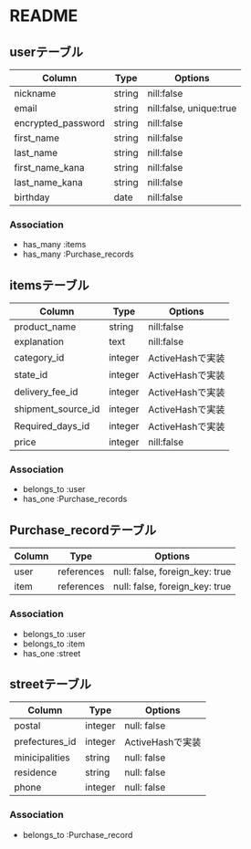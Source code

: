 # README

## userテーブル

| Column             | Type       | Options                  |
| ------------------ | ---------- | ------------------------ |
| nickname           | string     | nill:false               |
| email              | string     | nill:false,  unique:true | 
| encrypted_password | string     | nill:false               |
| first_name         | string     | nill:false               |
| last_name          | string     | nill:false               |
| first_name_kana    | string     | nill:false               |
| last_name_kana     | string     | nill:false               |
| birthday           | date       | nill:false               |

### Association
- has_many :items
- has_many :Purchase_records


## itemsテーブル

| Column             | Type       | Options                  |
| ------------------ | ---------- | ------------------------ |
| product_name       | string     | nill:false               |
| explanation        | text       | nill:false               |
| category_id        | integer    | ActiveHashで実装          |
| state_id           | integer    | ActiveHashで実装          |
| delivery_fee_id    | integer    | ActiveHashで実装          |
| shipment_source_id | integer    | ActiveHashで実装          |
| Required_days_id   | integer    | ActiveHashで実装          |
| price              | integer    | nill:false               |

### Association
- belongs_to :user
- has_one    :Purchase_records


## Purchase_recordテーブル

| Column | Type       | Options                        |
| ------ | ---------- | ------------------------------ |
| user   | references | null: false, foreign_key: true |
| item   | references | null: false, foreign_key: true |

### Association
- belongs_to :user
- belongs_to :item
- has_one    :street


## streetテーブル

| Column         | Type       | Options         |
| -------------- | ---------- | --------------- |
| postal         | integer    | null: false     |
| prefectures_id | integer    | ActiveHashで実装 |
| minicipalities | string     | null: false     |
| residence      | string     | null: false     |
| phone          | integer    | null: false     |

### Association
- belongs_to :Purchase_record